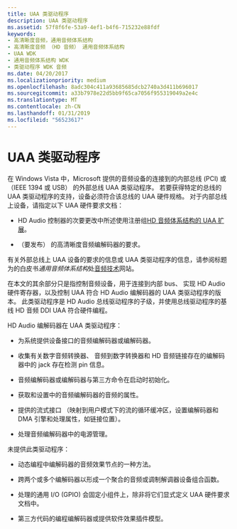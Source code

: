 ```yaml
---
title: UAA 类驱动程序
description: UAA 类驱动程序
ms.assetid: 57f8f6fe-53a9-4ef1-b4f6-715232e88fdf
keywords:
- 高清晰度音频，通用音频体系结构
- 高清晰度音频 （HD 音频） 通用音频体系结构
- UAA WDK
- 通用音频体系结构 WDK
- 类驱动程序 WDK 音频
ms.date: 04/20/2017
ms.localizationpriority: medium
ms.openlocfilehash: 8adc304c411a93685685dcb2740a3d411b696017
ms.sourcegitcommit: a33b7978e22d5bb9f65ca7056f955319049a2e4c
ms.translationtype: MT
ms.contentlocale: zh-CN
ms.lasthandoff: 01/31/2019
ms.locfileid: "56523617"
---
```

# <a name="uaa-class-drivers"></a>UAA 类驱动程序


在 Windows Vista 中，Microsoft 提供的音频设备的连接到的内部总线 (PCI) 或 （IEEE 1394 或 USB） 的外部总线 UAA 类驱动程序。 若要获得特定的总线的 UAA 类驱动程序的支持，设备必须符合该总线的 UAA 硬件规格。 对于内部总线上设备，请指定以下 UAA 硬件要求文档：

-   HD Audio 控制器的次要更改中所述使用注册组[HD 音频体系结构的 UAA 扩展](uaa-extensions-to-the-hd-audio-architecture.md)。

-   （要发布） 的高清晰度音频编解码器的要求。

有关外部总线上 UAA 设备的要求的信息或 UAA 类驱动程序的信息，请参阅标题为的白皮书*通用音频体系结构*处[音频技术](https://go.microsoft.com/fwlink/p/?linkid=8751)网站。

在本文的其余部分只是指控制音频设备，用于连接到内部 bus、 实现 HD Audio 硬件寄存器，以及控制 UAA 符合 HD Audio 编解码器的 UAA 类驱动程序的版本。 此类驱动程序是 HD Audio 总线驱动程序的子级，并使用总线驱动程序的基线 HD 音频 DDI UAA 符合硬件编程。

HD Audio 编解码器在 UAA 类驱动程序：

-   为系统提供设备接口的音频编解码器或编解码器。

-   收集有关数字音频转换器、 音频到数字转换器和 HD 音频链接存在的编解码器中的 jack 存在检测 pin 信息。

-   音频编解码器或编解码器与第三方命令在启动时初始化。

-   获取和设置中的音频编解码器的音频的属性。

-   提供的流式接口 （映射到用户模式下的流的循环缓冲区，设置编解码器和 DMA 引擎和处理属性，如链接位置）。

-   处理音频编解码器中的电源管理。

未提供此类驱动程序：

-   动态编程中编解码器的音频效果节点的一种方法。

-   跨两个或多个编解码器以形成一个聚合的音频或调制解调器设备组合函数。

-   处理的通用 I/O (GPIO) 会固定小组件上，除非将它们显式定义 UAA 硬件要求文档中。

-   第三方代码的编程编解码器或提供软件效果插件模型。

 

 




